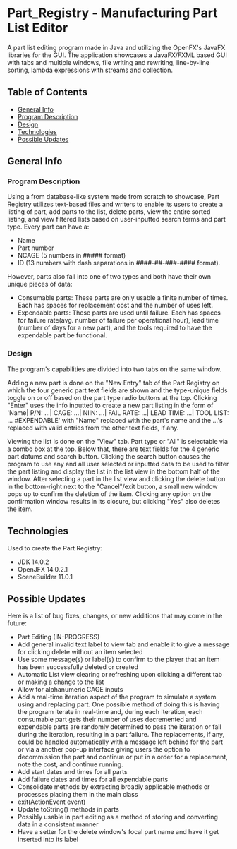 # Part_Registry - Manufacturing Part List Editor
A part list editing program made in Java and utilizing the OpenFX's JavaFX libraries for the GUI. The application showcases a JavaFX/FXML based GUI with tabs and multiple windows, file writing and rewriting, line-by-line sorting, lambda expressions with streams and collection.

## Table of Contents
* [General Info](#general-info)
 * [Program Description](#program-description)
 * [Design](#design)
* [Technologies](#technologies)
* [Possible Updates](#possible-updates)

## General Info
### Program Description
Using a from database-like system made from scratch to showcase, Part Registry utilizes text-based files and writers to enable its users to create a listing of part, add parts to the list, delete parts, view the entire sorted listing, and view filtered lists based on user-inputted search terms and part type. Every part can have a:

* Name
* Part number
* NCAGE (5 numbers in ##### format)
* ID (13 numbers with dash separations in ####-##-###-#### format).

However, parts also fall into one of two types and both have their own unique pieces of data:

* Consumable parts: These parts are only usable a finite number of times. Each has spaces for replacement cost and the number of uses left.
* Expendable parts: These parts are used until failure. Each has spaces for failure rate(avg. number of failure per operational hour), lead time (number of days for a new part), and the tools required to have the expendable part be functional.

### Design
The program's capabilities are divided into two tabs on the same window.

Adding a new part is done on the "New Entry" tab of the Part Registry on which the four generic part text fields are shown and the type-unique fields toggle on or off based on the part type radio buttons at the top. Clicking "Enter" uses the info inputted to create a new part listing in the form of 'Name| P/N: ...| CAGE: ...| NIIN: ...| FAIL RATE: ...| LEAD TIME: ...| TOOL LIST: ... #EXPENDABLE' with "Name" replaced with the part's name and the ...'s replaced with valid entries from the other text fields, if any.

Viewing the list is done on the "View" tab. Part type or "All" is selectable via a combo box at the top. Below that, there are text fields for the 4 generic part datums and search button. Clicking the search button causes the program to use any and all user selected or inputted data to be used to filter the part listing and display the list in the list view in the bottom half of the window. After selecting a part in the list view and clicking the delete button in the bottom-right next to the "Cancel"/exit button, a small new window pops up to confirm the deletion of the item. Clicking any option on the confirmation window results in its closure, but clicking "Yes" also deletes the item.

## Technologies
Used to create the Part Registry:

* JDK 14.0.2
* OpenJFX 14.0.2.1
* SceneBuilder 11.0.1

## Possible Updates
Here is a list of bug fixes, changes, or new additions that may come in the future:

*  Part Editing (IN-PROGRESS)
* Add general invalid text label to view tab and enable it to give a message for clicking delete without an item selected
* Use some message(s) or label(s) to confirm to the player that an item has been successfully deleted or created
* Automatic List view clearing or refreshing upon clicking a different tab or making a change to the list
* Allow for alphanumeric CAGE inputs
*  Add a real-time iteration aspect of the program to simulate a system using and replacing part. One possible method of doing this is having the program iterate in real-time and, during each iteration, each consumable part gets their number of uses decremented and expendable parts are randomly determined to pass the iteration or fail during the iteration, resulting in a part failure. The replacements, if any, could be handled automatically with a message left behind for the part or via a another pop-up interface giving users the option to decommission the part and continue or put in a order for a replacement, note the cost, and continue running.
* Add start dates and times for all parts
* Add failure dates and times for all expendable parts
* Consolidate methods by extracting broadly applicable methods or processes placing them in the main class
 * exit(ActionEvent event)
* Update toString() methods in parts
 * Possibly usable in part editing as a method of storing and converting data in a consistent manner
* Have a setter for the delete window's focal part name and have it get inserted into its label